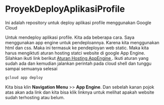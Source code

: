 # ProyekDeployAplikasiProfile
Ini adalah repository untuk deploy aplikasi profile menggunakan Google Cloud

Untuk mendeploy aplikasi profile. Kita ada beberapa cara. Saya menggunakan app engine untuk pendeploannya. Karena kita menggunakan html dan css. Maka ini termasuk ke pendeployan web static. Maka kita harus mengiktuti aturan hosting statci website di google App Engine. Silahkan ikuti link berikut [ Aturan Hosting AppEngine ]( https://cloud.google.com/appengine/docs/legacy/standard/python/getting-started/hosting-a-static-website ). Ikuti aturan yang sudah ada dan kemudian jalankan perintah pada cloud shell dan tunggu sampai semuanya selesai
```cmd
gcloud app deploy
```
Kita bisa klin **Navigation Menu** >> **App Engine**. Dan sebelah kanan pojok atas akan ada link dan kita bisa klik linknya untuk melihat apakah website sudah terhosting atau belum.
